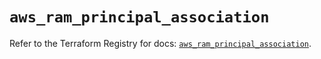 # `aws_ram_principal_association`

Refer to the Terraform Registry for docs: [`aws_ram_principal_association`](https://registry.terraform.io/providers/hashicorp/aws/4.54.0/docs/resources/ram_principal_association).
